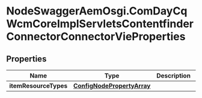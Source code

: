 # NodeSwaggerAemOsgi.ComDayCqWcmCoreImplServletsContentfinderConnectorConnectorVieProperties

## Properties

Name | Type | Description | Notes
------------ | ------------- | ------------- | -------------
**itemResourceTypes** | [**ConfigNodePropertyArray**](ConfigNodePropertyArray.md) |  | [optional] 



